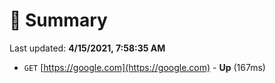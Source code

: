 # 📖 Summary
Last updated: **4/15/2021, 7:58:35 AM**

- `GET` [https://google.com](https://google.com) - **Up** (167ms)

